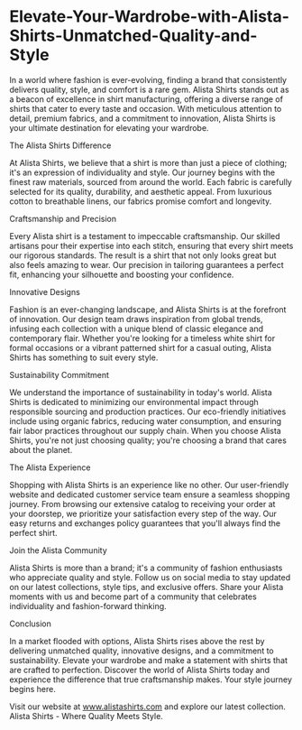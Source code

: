 # Elevate-Your-Wardrobe-with-Alista-Shirts-Unmatched-Quality-and-Style
In a world where fashion is ever-evolving, finding a brand that consistently delivers quality, style, and comfort is a rare gem. Alista Shirts stands out as a beacon of excellence in shirt manufacturing, offering a diverse range of shirts that cater to every taste and occasion. With meticulous attention to detail, premium fabrics, and a commitment to innovation, Alista Shirts is your ultimate destination for elevating your wardrobe.

The Alista Shirts Difference

At Alista Shirts, we believe that a shirt is more than just a piece of clothing; it's an expression of individuality and style. Our journey begins with the finest raw materials, sourced from around the world. Each fabric is carefully selected for its quality, durability, and aesthetic appeal. From luxurious cotton to breathable linens, our fabrics promise comfort and longevity.

Craftsmanship and Precision

Every Alista shirt is a testament to impeccable craftsmanship. Our skilled artisans pour their expertise into each stitch, ensuring that every shirt meets our rigorous standards. The result is a shirt that not only looks great but also feels amazing to wear. Our precision in tailoring guarantees a perfect fit, enhancing your silhouette and boosting your confidence.

Innovative Designs

Fashion is an ever-changing landscape, and Alista Shirts is at the forefront of innovation. Our design team draws inspiration from global trends, infusing each collection with a unique blend of classic elegance and contemporary flair. Whether you're looking for a timeless white shirt for formal occasions or a vibrant patterned shirt for a casual outing, Alista Shirts has something to suit every style.

Sustainability Commitment

We understand the importance of sustainability in today's world. Alista Shirts is dedicated to minimizing our environmental impact through responsible sourcing and production practices. Our eco-friendly initiatives include using organic fabrics, reducing water consumption, and ensuring fair labor practices throughout our supply chain. When you choose Alista Shirts, you're not just choosing quality; you're choosing a brand that cares about the planet.

The Alista Experience

Shopping with Alista Shirts is an experience like no other. Our user-friendly website and dedicated customer service team ensure a seamless shopping journey. From browsing our extensive catalog to receiving your order at your doorstep, we prioritize your satisfaction every step of the way. Our easy returns and exchanges policy guarantees that you'll always find the perfect shirt.

Join the Alista Community

Alista Shirts is more than a brand; it's a community of fashion enthusiasts who appreciate quality and style. Follow us on social media to stay updated on our latest collections, style tips, and exclusive offers. Share your Alista moments with us and become part of a community that celebrates individuality and fashion-forward thinking.

Conclusion

In a market flooded with options, Alista Shirts rises above the rest by delivering unmatched quality, innovative designs, and a commitment to sustainability. Elevate your wardrobe and make a statement with shirts that are crafted to perfection. Discover the world of Alista Shirts today and experience the difference that true craftsmanship makes. Your style journey begins here.

Visit our website at www.alistashirts.com and explore our latest collection. Alista Shirts - Where Quality Meets Style.
